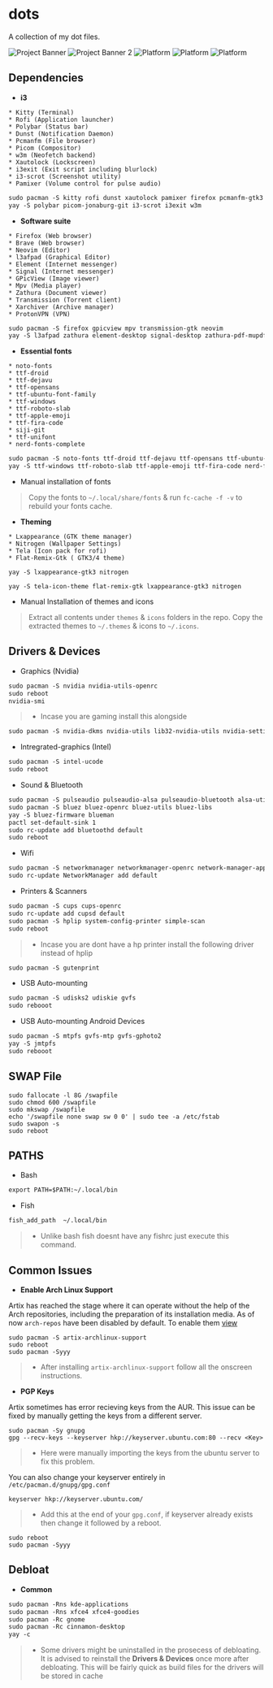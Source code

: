 # dots 
A collection of my dot files.
<br>

![Project Banner](./repo/screenshot2.png)
![Project Banner 2](./repo/screenshot3.png)
![Platform](https://img.shields.io/static/v1?label=Distro&message=Artix&style=for-the-badge&logo=linux)
![Platform](https://img.shields.io/static/v1?label=Init&message=Openrc&style=for-the-badge&logo=fastapi)
![Platform](https://img.shields.io/static/v1?label=Window-Magager&message=i3-gaps&style=for-the-badge&logo=tmux)
<br>

## Dependencies

* **i3**

```
* Kitty (Terminal)
* Rofi (Application launcher)
* Polybar (Status bar)
* Dunst (Notification Daemon)
* Pcmanfm (File browser)
* Picom (Compositor) 
* w3m (Neofetch backend)
* Xautolock (Lockscreen)
* i3exit (Exit script including blurlock)
* i3-scrot (Screenshot utility)
* Pamixer (Volume control for pulse audio)
```

```html
sudo pacman -S kitty rofi dunst xautolock pamixer firefox pcmanfm-gtk3
yay -S polybar picom-jonaburg-git i3-scrot i3exit w3m
```

* **Software suite**

```
* Firefox (Web browser)
* Brave (Web browser)
* Neovim (Editor)
* l3afpad (Graphical Editor)
* Element (Internet messenger)
* Signal (Internet messenger)
* GPicView (Image viewer)
* Mpv (Media player)
* Zathura (Document viewer)
* Transmission (Torrent client)
* Xarchiver (Archive manager)
* ProtonVPN (VPN)
```

```html
sudo pacman -S firefox gpicview mpv transmission-gtk neovim
yay -S l3afpad zathura element-desktop signal-desktop zathura-pdf-mupdf brave-bin xarchiver p7zip zip unzip unrar protonvpn-cli-ng
```

* **Essential fonts**

```
* noto-fonts
* ttf-droid
* ttf-dejavu
* ttf-opensans 
* ttf-ubuntu-font-family
* ttf-windows
* ttf-roboto-slab
* ttf-apple-emoji
* ttf-fira-code
* siji-git
* ttf-unifont 
* nerd-fonts-complete
```

```html
sudo pacman -S noto-fonts ttf-droid ttf-dejavu ttf-opensans ttf-ubuntu-font-family
yay -S ttf-windows ttf-roboto-slab ttf-apple-emoji ttf-fira-code nerd-fonts-complete siji-git ttf-unifont 
```

* Manual installation of fonts

> Copy the fonts to `~/.local/share/fonts`  & run `fc-cache -f -v` to rebuild your fonts cache.


* **Theming**

```
* Lxappearance (GTK theme manager)
* Nitrogen (Wallpaper Settings)
* Tela (Icon pack for rofi)
* Flat-Remix-Gtk ( GTK3/4 theme)
```

```
yay -S lxappearance-gtk3 nitrogen
```

```
yay -S tela-icon-theme flat-remix-gtk lxappearance-gtk3 nitrogen
```

* Manual Installation of themes and icons

> Extract all contents under `themes` & `icons` folders in the repo. Copy the extracted themes to `~/.themes`  & icons to `~/.icons`.



## Drivers & Devices

* Graphics (Nvidia)

```html
sudo pacman -S nvidia nvidia-utils-openrc
sudo reboot 
nvidia-smi
```

> * Incase you are gaming install this alongside
```html
sudo pacman -S nvidia-dkms nvidia-utils lib32-nvidia-utils nvidia-settings vulkan-icd-loader lib32-vulkan-icd-loader
```


* Intregrated-graphics (Intel)

```html
sudo pacman -S intel-ucode
sudo reboot 
```

* Sound & Bluetooth

```html
sudo pacman -S pulseaudio pulseaudio-alsa pulseaudio-bluetooth alsa-utils pavucontrol
sudo pacman -S bluez bluez-openrc bluez-utils bluez-libs 
yay -S bluez-firmware blueman
pactl set-default-sink 1
sudo rc-update add bluetoothd default
sudo reboot
```

* Wifi 

```html
sudo pacman -S networkmanager networkmanager-openrc network-manager-applet
sudo rc-update NetworkManager add default

```
 
* Printers & Scanners

```html
sudo pacman -S cups cups-openrc
sudo rc-update add cupsd default
sudo pacman -S hplip system-config-printer simple-scan
sudo reboot
```
> * Incase you are dont have a hp printer install the following driver instead of hplip
```html
sudo pacman -S gutenprint
```


* USB Auto-mounting

```html
sudo pacman -S udisks2 udiskie gvfs
sudo rebooot
```


* USB Auto-mounting Android Devices

```html
sudo pacman -S mtpfs gvfs-mtp gvfs-gphoto2
yay -S jmtpfs
sudo rebooot
```
## SWAP File 

```
sudo fallocate -l 8G /swapfile
sudo chmod 600 /swapfile
sudo mkswap /swapfile
echo '/swapfile none swap sw 0 0' | sudo tee -a /etc/fstab
sudo swapon -s
sudo reboot
```

## PATHS

* Bash

```html
export PATH=$PATH:~/.local/bin
```

* Fish 

```html
fish_add_path  ~/.local/bin
```
> * Unlike bash fish doesnt have any fishrc just execute this command.


## Common Issues

*  **Enable  Arch Linux Support**

Artix has reached the stage where it can operate without the help of the Arch repositories, including the preparation of its installation media.
As of now `arch-repos` have been disabled by default. To enable them [view](https://wiki.artixlinux.org/Main/Repositories#Arch_repositories)

```
sudo pacman -S artix-archlinux-support
sudo reboot
sudo pacman -Syyy
```
>* After installing `artix-archlinux-support` follow all the onscreen instructions.

*  **PGP Keys**

Artix sometimes has error recieving keys from the AUR. This issue can be fixed by manually getting the keys from a different server.

```
sudo pacman -Sy gnupg
gpg --recv-keys --keyserver hkp://keyserver.ubuntu.com:80 --recv <Key>
```
> * Here were manually importing the keys from the ubuntu server to fix this problem.

You can also change your keyserver entirely in `/etc/pacman.d/gnupg/gpg.conf`

```
keyserver hkp://keyserver.ubuntu.com/
```
> * Add this at the end of your `gpg.conf`, if keyserver already exists then change it followed by a reboot.

```
sudo reboot
sudo pacman -Syyy
```

## Debloat 

*  **Common**

```html
sudo pacman -Rns kde-applications
sudo pacman -Rns xfce4 xfce4-goodies
sudo pacman -Rc gnome
sudo pacman -Rc cinnamon-desktop
yay -c
```
> * Some drivers might be uninstalled in the prosecess of debloating. It is advised to reinstall the **Drivers & Devices** once more after debloating. This will be fairly quick as build files for the drivers will be stored in cache

